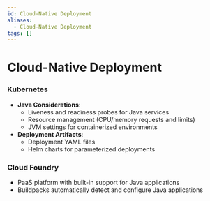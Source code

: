 ```yaml
---
id: Cloud-Native Deployment
aliases:
  - Cloud-Native Deployment
tags: []
---
```


# Cloud-Native Deployment

### Kubernetes

- **Java Considerations**:
  - Liveness and readiness probes for Java services
  - Resource management (CPU/memory requests and limits)
  - JVM settings for containerized environments
- **Deployment Artifacts**:
  - Deployment YAML files
  - Helm charts for parameterized deployments

### Cloud Foundry

- PaaS platform with built-in support for Java applications
- Buildpacks automatically detect and configure Java applications

